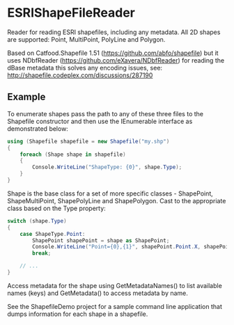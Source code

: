 ESRIShapeFileReader
============

Reader for reading ESRI shapefiles, including any metadata.  All 2D shapes are supported: Point, MultiPoint, PolyLine and Polygon. 

Based on Catfood.Shapefile 1.51 (https://github.com/abfo/shapefile) but it uses NDbfReader (https://github.com/eXavera/NDbfReader)
for reading the dBase metadata this solves any encoding issues, see: http://shapefile.codeplex.com/discussions/287190

## Example

To enumerate shapes pass the path to any of these three files to the Shapefile constructor and then use the IEnumerable<Shape> interface as demonstrated below:
```csharp
using (Shapefile shapefile = new Shapefile("my.shp")
{
    foreach (Shape shape in shapefile)
    {
        Console.WriteLine("ShapeType: {0}", shape.Type);
    }
}
```
Shape is the base class for a set of more specific classes - ShapePoint, ShapeMultiPoint, ShapePolyLine and ShapePolygon. Cast to the appropriate class based on the Type property:
```csharp
switch (shape.Type)
{
    case ShapeType.Point:
        ShapePoint shapePoint = shape as ShapePoint;
        Console.WriteLine("Point={0},{1}", shapePoint.Point.X, shapePoint.Point.Y);
        break;

    // ...
}
```
Access metadata for the shape using GetMetadataNames() to list available names (keys) and GetMetadata() to access metadata by name.

See the ShapefileDemo project for a sample command line application that dumps information for each shape in a shapefile.
